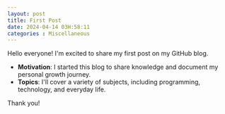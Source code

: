 ```yaml
---
layout: post
title: First Post
date: 2024-04-14 03H:58:11
categories : Miscellaneous
---
```



Hello everyone! I'm excited to share my first post on my GitHub blog.

- **Motivation**: I started this blog to share knowledge and document my personal growth journey. 
- **Topics**: I'll cover a variety of subjects, including programming, technology, and everyday life.

Thank you!
